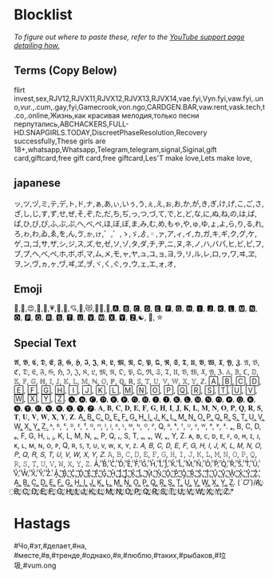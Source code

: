 # Blocklist
*To figure out where to paste these, refer to the [YouTube support page detailing how.](https://support.google.com/youtube/answer/9483359?hl=en#zippy=%2Cblocked-words)*

## Terms (Copy Below)
flirt invest,sex,RJV12,RJVX11,RJVX12,RJVX13,RJVX14,vae.fyi,Vyn.fyi,vaw.fyi,.uno,vur.,.cum,.gay,fyi,Gamecrook,von.ngo,CARDGEN.BAR,vaw.rent,vask.tech,t.co,.online,Жизнь,как красивая мелодия,только песни перпутались,ABCHACKERS,FULL-HD.SNAPGIRLS.TODAY,DiscreetPhaseResolution,Recovery successfully,These girls are 18+,whatsapp,Whatsapp,Telegram,telegram,signal,Siginal,gift card,giftcard,free gift card,free giftcard,Les'T make love,Lets make love,

## japanese 
ッ,ツ,ヅ,ミ,テ,デ,ト,ド,ナ,ぁ,あ,ぃ,いぅ,う,ぇ,え,ぉ,お,か,が,き,ぎ,け,げ,こ,ご,さ,ざ,し,じ,す,ず,せ,ぜ,そ,ぞ,た,だ,ち,ぢ,っ,つ,づ,て,で,と,ど,な,に,ぬ,ね,の,は,ば,ぱ,ひ,び,ぴ,ふ,ぶ,ぷ,へ,べ,ぺ,ほ,ぼ,ぽ,ま,み,む,め,もゃ,や,ゅ,ゆ,ょ,よ,ら,り,る,れ,ろ,ゎ,わ,ゐ,ゑ,を,ん,ゔ,ゕ,ゖ,゛,゜,ゝ,ゞ,ゟ,゠,ァ,ア,ィ,イ,カ,ガ,キ,ギ,ク,グ,ケ,ゲ,コ,ゴ,サ,ザ,シ,ジ,ス,ズ,セ,ゼ,ソ,ゾ,タ,ダ,チ,ヂ,ニ,ヌ,ネ,ノ,ハ,バパ,ヒ,ビ,ピ,フ,ブ,プ,ヘ,ベ,ペ,ホ,ボ,ポ,マ,ム,メ,モ,ャ,ヤ,ュ,ユ,ョ,ヨ,ラ,リ,ル,レ,ロ,ヮ,ワ,ヰ,ヱ,ヲ,ン,ヴ,ヵ,ヶ,ヷ,ヸ,ヹ,ヺ,ヾ,く,ぐ,ゥ,ウ,ェ,エ,ォ,オ,

## Emoji
🍆,🥰,😍,🥵,💓,💗,💖,💝,💘,💌,😻,😶‍🌫️,👙,🅰, 🅱, 🅲, 🅳, 🅴, 🅵, 🅶, 🅷, 🅸, 🅹, 🅺, 🅻, 🅼, 🅽, 🅾, 🅿, 🆀, 🆁, 🆂, 🆃, 🆄, 🆅, 🆆, 🆇, 🆈, 🆉,☯, 🎀, ✮


## Special Text
𝕬, 𝕭, 𝕮, 𝕯, 𝕰, 𝕱, 𝕲, 𝕳, 𝕴, 𝕵, 𝕶, 𝕷, 𝕸, 𝕹, 𝕺, 𝕻, 𝕼, 𝕽, 𝕾, 𝕿, 𝖀, 𝖁, 𝖂, 𝖃, 𝖄, 𝖅.
𝔄, 𝔅, ℭ, 𝔇, 𝔈, 𝔉, 𝔊, ℌ, ℑ, 𝔍, 𝔎, 𝔏, 𝔐, 𝔑, 𝔒, 𝔓, 𝔔, ℜ, 𝔖, 𝔗, 𝔘, 𝔙, 𝔚, 𝔛, 𝔜, ℨ.
𝔸, 𝔹, ℂ, 𝔻, 𝔼, 𝔽, 𝔾, ℍ, 𝕀, 𝕁, 𝕂, 𝕃, 𝕄, ℕ, 𝕆, ℙ, ℚ, ℝ, 𝕊, 𝕋, 𝕌, 𝕍, 𝕎, 𝕏, 𝕐, ℤ.
🄰, 🄱, 🄲, 🄳, 🄴, 🄵, 🄶, 🄷, 🄸, 🄹, 🄺, 🄻, 🄼, 🄽, 🄾, 🄿, 🅀, 🅁, 🅂, 🅃, 🅄, 🅅, 🅆, 🅇, 🅈, 🅉.
🅐, 🅑, 🅒, 🅓, 🅔, 🅕, 🅖, 🅗, 🅘, 🅙, 🅚, 🅛, 🅜, 🅝, 🅞, 🅟, 🅠, 🅡, 🅢, 🅣, 🅤, 🅥, 🅦, 🅧, 🅨, 🅩.
𝐀, 𝐁, 𝐂, 𝐃, 𝐄, 𝐅, 𝐆, 𝐇, 𝐈, 𝐉, 𝐊, 𝐋, 𝐌, 𝐍, 𝐎, 𝐏, 𝐐, 𝐑, 𝐒, 𝐓, 𝐔, 𝐕, 𝐖, 𝐗, 𝐘, 𝐙.
A͢, B͢, C͢, D͢, E͢, F͢, G͢, H͢, I͢, J͢, K͢, L͢, M͢, N͢, O͢, P͢, Q͢, R͢, S͢, T͢, U͢, V͢, W͢, X͢, Y͢, Z͢.
ᴬ, ᴮ, ᶜ, ᴰ, ᴱ, ᶠ, ᴳ, ᴴ, ᴵ, ᴶ, ᴷ, ᴸ, ᴹ, ᴺ, ᴼ, ᴾ, Q, ᴿ, ˢ, ᵀ, ᵁ, ⱽ, ᵂ, ˣ, ʸ, ᶻ.
ₐ, B, C, D, ₑ, F, G, H, ᵢ, ⱼ, K, L, M, N, ₒ, P, Q, ᵣ, S, T, ᵤ, ᵥ, W, ₓ, Y, Z.
ᴀ, ʙ, ᴄ, ᴅ, ᴇ, ꜰ, ɢ, ʜ, ɪ, ᴊ, ᴋ, ʟ, ᴍ, ɴ, ᴏ, ᴘ, Q, ʀ, ꜱ, ᴛ, ᴜ, ᴠ, ᴡ, x, ʏ, ᴢ.
𝘈, 𝘉, 𝘊, 𝘋, 𝘌, 𝘍, 𝘎, 𝘏, 𝘐, 𝘑, 𝘒, 𝘓, 𝘔, 𝘕, 𝘖, 𝘗, 𝘘, 𝘙, 𝘚, 𝘛, 𝘜, 𝘝, 𝘞, 𝘟, 𝘠, 𝘡.
𝙰, 𝙱, 𝙲, 𝙳, 𝙴, 𝙵, 𝙶, 𝙷, 𝙸, 𝙹, 𝙺, 𝙻, 𝙼, 𝙽, 𝙾, 𝙿, 𝚀, 𝚁, 𝚂, 𝚃, 𝚄, 𝚅, 𝚆, 𝚇, 𝚈, 𝚉.
A̾,̾ ̾B̾,̾ ̾C̾,̾ ̾D̾,̾ ̾E̾,̾ ̾F̾,̾ ̾G̾,̾ ̾H̾,̾ ̾I̾,̾ ̾J̾,̾ ̾K̾,̾ ̾L̾,̾ ̾M̾,̾ ̾N̾,̾ ̾O̾,̾ ̾P̾,̾ ̾Q̾,̾ ̾R̾,̾ ̾S̾,̾ ̾T̾,̾ ̾U̾,̾ ̾V̾,̾ ̾W̾,̾ ̾X̾,̾ ̾Y̾,̾ ̾Z̾.̾
A͓̽,͓̽ ͓̽B͓̽,͓̽ ͓̽C͓̽,͓̽ ͓̽D͓̽,͓̽ ͓̽E͓̽,͓̽ ͓̽F͓̽,͓̽ ͓̽G͓̽,͓̽ ͓̽H͓̽,͓̽ ͓̽I͓̽,͓̽ ͓̽J͓̽,͓̽ ͓̽K͓̽,͓̽ ͓̽L͓̽,͓̽ ͓̽M͓̽,͓̽ ͓̽N͓̽,͓̽ ͓̽O͓̽,͓̽ ͓̽P͓̽,͓̽ ͓̽Q͓̽,͓̽ ͓̽R͓̽,͓̽ ͓̽S͓̽,͓̽ ͓̽T͓̽,͓̽ ͓̽U͓̽,͓̽ ͓̽V͓̽,͓̽ ͓̽W͓̽,͓̽ ͓̽X͓̽,͓̽ ͓̽Y͓̽,͓̽ ͓̽Z͓̽.͓̽
A͎,͎ ͎B͎,͎ ͎C͎,͎ ͎D͎,͎ ͎E͎,͎ ͎F͎,͎ ͎G͎,͎ ͎H͎,͎ ͎I͎,͎ ͎J͎,͎ ͎K͎,͎ ͎L͎,͎ ͎M͎,͎ ͎N͎,͎ ͎O͎,͎ ͎P͎,͎ ͎Q͎,͎ ͎R͎,͎ ͎S͎,͎ ͎T͎,͎ ͎U͎,͎ ͎V͎,͎ ͎W͎,͎ ͎X͎,͎ ͎Y͎,͎ ͎Z͎.͎
(*ˊᗜˋ*)/A҉,҉ ҉B҉,҉ ҉C҉,҉ ҉D҉,҉ ҉E҉,҉ ҉F҉,҉ ҉G҉,҉ ҉H҉,҉ ҉I҉,҉ ҉J҉,҉ ҉K҉,҉ ҉L҉,҉ ҉M҉,҉ ҉N҉,҉ ҉O҉,҉ ҉P҉,҉ ҉Q҉,҉ ҉R҉,҉ ҉S҉,҉ ҉T҉,҉ ҉U҉,҉ ҉V҉,҉ ҉W҉,҉ ҉X҉,҉ ҉Y҉,҉ ҉Z҉.҉*

# Hastags
#Чо,#эт,#делает,#на, #месте,#в,#тренде,#однако,#я,#люблю,#таких,#рыбаков,#垃圾,#vum.ong

